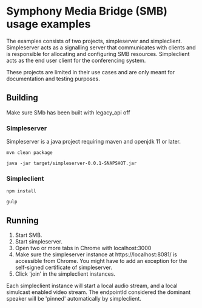 # Symphony Media Bridge (SMB) usage examples

The examples consists of two projects, simpleserver and simpleclient. Simpleserver acts as a signalling server that communicates with clients and is 
responsible for allocating and configuring SMB resources. Simpleclient acts as the end user client for the conferencing system.

These projects are limited in their use cases and are only meant for documentation and testing purposes.

## Building
Make sure SMb has been built with legacy_api off

### Simpleserver

Simpleserver is a java project requiring maven and openjdk 11 or later.

```mvn clean package```

```java -jar target/simpleserver-0.0.1-SNAPSHOT.jar```

### Simpleclient

```npm install```

```gulp```

## Running

1. Start SMB.
2. Start simpleserver.
3. Open two or more tabs in Chrome with localhost:3000
4. Make sure the simpleserver instance at https://localhost:8081/ is accessible from Chrome. You might have to add an exception for the self-signed certificate of simpleserver.
5. Click 'join' in the simpleclient instances.

Each simpleclient instance will start a local audio stream, and a local simulcast enabled video stream. The endpointId considered the dominant speaker will be 'pinned' automatically by simpleclient.
